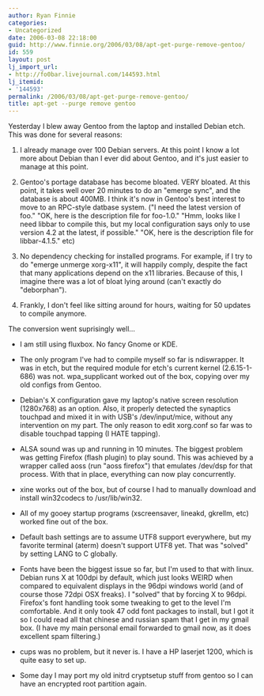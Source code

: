 ```yaml
---
author: Ryan Finnie
categories:
- Uncategorized
date: 2006-03-08 22:18:00
guid: http://www.finnie.org/2006/03/08/apt-get-purge-remove-gentoo/
id: 559
layout: post
lj_import_url:
- http://fo0bar.livejournal.com/144593.html
lj_itemid:
- '144593'
permalink: /2006/03/08/apt-get-purge-remove-gentoo/
title: apt-get --purge remove gentoo
---
```

Yesterday I blew away Gentoo from the laptop and installed Debian etch. This was done for several reasons:

1. I already manage over 100 Debian servers. At this point I know a lot more about Debian than I ever did about Gentoo, and it's just easier to manage at this point.

2. Gentoo's portage database has become bloated. VERY bloated. At this point, it takes well over 20 minutes to do an "emerge sync", and the database is about 400MB. I think it's now in Gentoo's best interest to move to an RPC-style datbase system. ("I need the latest version of foo." "OK, here is the description file for foo-1.0." "Hmm, looks like I need libbar to compile this, but my local configuration says only to use version 4.2 at the latest, if possible." "OK, here is the description file for libbar-4.1.5." etc)

3. No dependency checking for installed programs. For example, if I try to do "emerge unmerge xorg-x11", it will happily comply, despite the fact that many applications depend on the x11 libraries. Because of this, I imagine there was a lot of bloat lying around (can't exactly do "deborphan").

4. Frankly, I don't feel like sitting around for hours, waiting for 50 updates to compile anymore.

The conversion went suprisingly well...

* I am still using fluxbox. No fancy Gnome or KDE.
  
* The only program I've had to compile myself so far is ndiswrapper. It was in etch, but the required module for etch's current kernel (2.6.15-1-686) was not. wpa_supplicant worked out of the box, copying over my old configs from Gentoo.
  
* Debian's X configuration gave my laptop's native screen resolution (1280x768) as an option. Also, it properly detected the synaptics touchpad and mixed it in with USB's /dev/input/mice, without any intervention on my part. The only reason to edit xorg.conf so far was to disable touchpad tapping (I HATE tapping).
  
* ALSA sound was up and running in 10 minutes. The biggest problem was getting Firefox (flash plugin) to play sound. This was achieved by a wrapper called aoss (run "aoss firefox") that emulates /dev/dsp for that process. With that in place, everything can now play concurrently.
  
* xine works out of the box, but of course I had to manually download and install win32codecs to /usr/lib/win32.
  
* All of my gooey startup programs (xscreensaver, lineakd, gkrellm, etc) worked fine out of the box.
  
* Default bash settings are to assume UTF8 support everywhere, but my favorite terminal (aterm) doesn't support UTF8 yet. That was "solved" by setting LANG to C globally.
  
* Fonts have been the biggest issue so far, but I'm used to that with linux. Debian runs X at 100dpi by default, which just looks WEIRD when compared to equivalent displays in the 96dpi windows world (and of course those 72dpi OSX freaks). I "solved" that by forcing X to 96dpi. Firefox's font handling took some tweaking to get to the level I'm comfortable. And it only took 47 odd font packages to install, but I got it so I could read all that chinese and russian spam that I get in my gmail box. (I have my main personal email forwarded to gmail now, as it does excellent spam filtering.)
  
* cups was no problem, but it never is. I have a HP laserjet 1200, which is quite easy to set up.
  
* Some day I may port my old initrd cryptsetup stuff from gentoo so I can have an encrypted root partition again.
